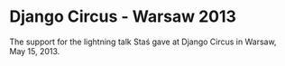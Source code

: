 Django Circus - Warsaw 2013
===========================

The support for the lightning talk Staś gave at Django Circus in Warsaw, May 
15, 2013.
